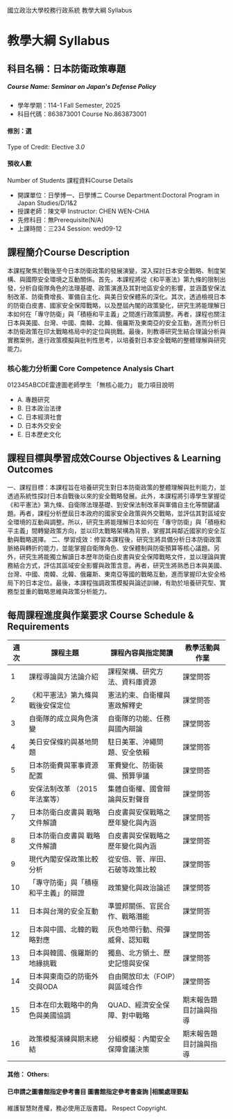 國立政治大學校務行政系統 教學大綱 Syllabus
# 教學大綱 Syllabus
##  科目名稱：日本防衛政策專題
#####  Course Name: Seminar on Japan's Defense Policy
  * 學年學期：114-1 Fall Semester, 2025 
  * 科目代碼：863873001 Course No.863873001
#### 修別：選
Type of Credit: Elective 
_3.0_
#### 預收人數
Number of Students
課程資料Course Details
  * 開課單位：日學博一、日學博二 Course Department:Doctoral Program in Japan Studies/D/1&2 
  * 授課老師：陳文甲 Instructor: CHEN WEN-CHIA 
  * 先修科目：無Prerequisite(N/A)
  * 上課時間：三234 Session: wed09-12
##  課程簡介Course Description
本課程聚焦於戰後至今日本防衛政策的發展演變，深入探討日本安全戰略、制度架構、與國際安全環境之互動關係。首先，本課程將從《和平憲法》第九條的限制出發，分析自衛隊角色的法理基礎、政策演進及其對地區安全的影響，並涵蓋安保法制改革、防衛費增長、軍備自主化、與美日安保體系的深化。其次，透過檢視日本的防衛白皮書、國家安全保障戰略，以及歷屆內閣的政策變化，研究生將能理解日本如何在「專守防衛」與「積極和平主義」之間進行政策調整。再者，課程也關注日本與美國、台灣、中國、南韓、北韓、俄羅斯及東南亞的安全互動，進而分析日本防衛政策在印太戰略格局中的定位與挑戰。最後，則教導研究生結合理論分析與實務案例，進行政策模擬與批判性思考，以培養對日本安全戰略的整體理解與研究能力。
###  核心能力分析圖 Core Competence Analysis Chart
012345ABCDE雷達圖老師學生
「無核心能力」 
能力項目說明
  * A. 專題研究
  * B. 日本政治法律
  * C. 日本經濟社會
  * D. 日本外交安全
  * E. 日本歷史文化
##  課程目標與學習成效Course Objectives & Learning Outcomes 
一、課程目標：本課程旨在培養研究生對日本防衛政策的整體理解與批判能力，並透過系統性探討日本自戰後以來的安全戰略發展。此外，本課程將引導學生掌握從《和平憲法》第九條、自衛隊法理基礎、到安保法制改革與軍備自主化等關鍵議題。再者，課程分析歷屆日本政府的國家安全政策與外交戰略，並評估其對區域安全環境的互動與調整。所以，研究生將能理解日本如何在「專守防衛」與「積極和平主義」間轉變政策方向，並以印太戰略架構為背景，掌握其與鄰近國家的安全互動與戰略選擇。
二、學習成效：修習本課程後，研究生將具備分析日本防衛政策脈絡與轉折的能力，並能掌握自衛隊角色、安保體制與防衛預算等核心議題。另外，研究生將能獨立解讀日本歷年防衛白皮書與安全保障戰略文件，並以理論與實務結合方式，評估其區域安全影響與政策含意。再者，研究生將熟悉日本與美國、台灣、中國、南韓、北韓、俄羅斯、東南亞等國的戰略互動，進而掌握印太安全格局下的日本定位。最後，本課程強調政策模擬與論述訓練，有助於培養研究型、實務型並重的戰略思維與政策分析能力。
##  每周課程進度與作業要求 Course Schedule & Requirements
|  週次 |  課程主題 |  課程內容與指定閱讀 |  教學活動與作業  
---|---|---|---  
1 |  課程導論與方法論介紹 |  課程架構、研究方法、資料庫資源 |  課堂問答  
2 |  《和平憲法》第九條與 戰後安保定位 |  憲法約束、自衛權與憲政解釋史 |  課堂問答  
3 |  自衛隊的成立與角色演變 |  自衛隊的功能、任務與國內辯論 |  課堂問答  
4 |  美日安保條約與基地問題 |  駐日美軍、沖繩問題、安全依賴 |  課堂問答  
5 |  日本防衛費與軍事資源配置 |  軍費變化、防衛裝備、預算爭議 |  課堂問答  
6 |  安保法制改革 （2015年法案等） |  集體自衛權、國會辯論與反對聲音 |  課堂問答  
7 |  日本防衛白皮書與 戰略文件解讀 |  白皮書與安保戰略之歷年變化與內涵 |  課堂問答  
8 |  日本防衛白皮書與 戰略文件解讀 |  白皮書與安保戰略之歷年變化與內涵 |  課堂問答  
9 |  現代內閣安保政策比較分析 |  從安倍、菅、岸田、石破等政策比較 |  課堂問答  
10 |  「專守防衛」與「積極和平主義」的辯證 |  政策變化與政治論述 |  課堂問答  
11 |  日本與台灣的安全互動 |  準盟邦關係、官民合作、戰略潛能 |  課堂問答  
12 |  日本與中國、北韓的戰略對應 |  灰色地帶行動、飛彈威脅、認知戰 |  課堂問答  
13 |  日本與韓國、俄羅斯的地緣挑戰 |  獨島、北方領土、歷史記憶與安保 |  課堂問答  
14 |  日本與東南亞的防衛外交與ODA |  自由開放印太（FOIP）與區域合作 |  課堂問答  
15 |  日本在印太戰略中的角色與美國協調 |  QUAD、經濟安全保障、對中戰略 |  期末報告題目討論與指導  
16 |  政策模擬演練與期末總結 |  分組模擬：內閣安全保障會議決策 |  期末報告題目討論與指導  
####  其他： Others:
####  已申請之圖書館指定參考書目  圖書館指定參考書查詢 |相關處理要點
維護智慧財產權，務必使用正版書籍。 Respect Copyright.